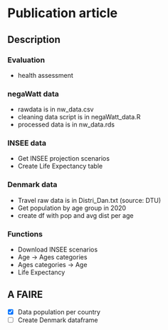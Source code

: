 # Publication article 

## Description

### Evaluation 
* health assessment 

### negaWatt data
* rawdata is in nw_data.csv
* cleaning data script is in negaWatt_data.R
* processed data is in nw_data.rds

### INSEE data
* Get INSEE projection scenarios
* Create Life Expectancy table

### Denmark data
* Travel raw data is in Distri_Dan.txt (source: DTU)
* Get population by age group in 2020
* create df with pop and avg dist per age

### Functions
* Download INSEE scenarios
* Age -> Ages categories
* Ages categories -> Age
* Life Expectancy

## A FAIRE
- [x] Data population per country
- [ ] Create Denmark dataframe

